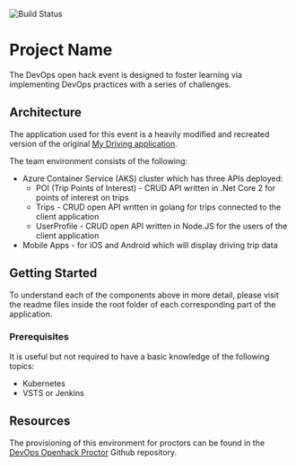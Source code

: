 ![Build Status](https://team1-hacker6.visualstudio.com/_apis/public/build/definitions/cffdb472-5477-483e-8f65-9bd9704d0f7c/5/badge)

# Project Name

The DevOps open hack event is designed to foster learning via implementing DevOps practices with a series of challenges.

## Architecture

The application used for this event is a heavily modified and recreated version of the original [My Driving application](https://github.com/Azure-Samples/MyDriving).

The team environment consists of the following:
* Azure Container Service (AKS) cluster which has three APIs deployed:
    * POI (Trip Points of Interest) - CRUD API written in .Net Core 2 for points of interest on trips
    * Trips - CRUD open API written in golang for trips connected to the client application
    * UserProfile - CRUD open API written in Node.JS for the users of the client application
* Mobile Apps - for iOS and Android which will display driving trip data

## Getting Started

To understand each of the components above in more detail, please visit the readme files inside the root folder of each corresponding part of the application.

### Prerequisites

It is useful but not required to have a basic knowledge of the following topics:
* Kubernetes
* VSTS or Jenkins

## Resources

The provisioning of this environment for proctors can be found in the [DevOps Openhack Proctor](https://github.com/Azure-Samples/openhack-devops-proctor) Github repository.
